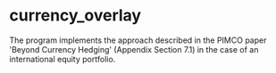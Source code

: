 # currency_overlay

The program implements the approach described in the PIMCO paper 'Beyond Currency Hedging' (Appendix Section 7.1) in the case of an international equity portfolio.